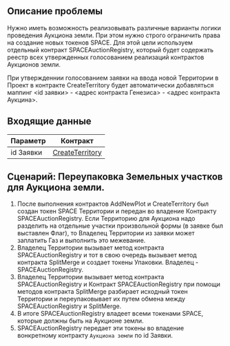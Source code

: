 ## Описание проблемы
Нужно иметь возможность реализовывать различные варианты логики проведения Аукциона земли. При этом нужно строго ограничить права на создание новых токенов SPACE.
Для этой цели используем отдельный контракт SPACEAuctionRegistry, который будет содержать реестр всех утвержденных голосованием реализаций контрактов Аукционов земли.

При утвержденнии голосованием заявки на ввода новой Территории в Проект в контракте CreateTerritory будет автоматически добавляться маппинг <id заявки> - <адрес контракта Генезиса> -  <адрес контракта Аукцина>.

## Входящие данные

|Параметр|Контракт|
|--------|--------|
|id Заявки|[CreateTerritory](https://github.com/andromedaspace/galtproject-docs/blob/master/ru/contracts/CreateTerritory.md)|


## Сценарий: Переупаковка Земельных участков для Аукциона земли.

1. После выполнения контрактов AddNewPlot и CreateTerritory был создан токен SPACE Территории и передан во владение Контракту SPACEAuctionRegistry. Если Территорию для Аукциона надо разделить на отдельные участки произвольной формы (в заявке был выставлен Флаг), то Владелец Территории из заявки может заплатить Газ и выполнить это межевание.
2. Владелец Территории вызывает метод контракта SPACEAuctionRegistry и тот в свою очередь вызывает метод контракта SplitMerge и создает токены Упаковки. Владелец - SPACEAuctionRegistry.
3. Владелец Территории вызывает метод контракта SPACEAuctionRegistry и Контракт SPACEAuctionRegistry при помощи методов контракта SplitMerge разбирает исходный токен Территории и переупаковывает их путем обмена между SPACEAuctionRegistry и SplitMerge.
4. В итоге SPACEAuctionRegistry владеет всеми токенами SPACE, которые должны быть на Аукционе земли.
5. SPACEAuctionRegistry передает эти токены во владение вонкретному контракту `Аукциона земли` по id Заявки.
